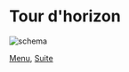 # Tour d'horizon 
![schema](https://obeyler.github.io/Formation-K8S/images/Workload.svg)

[Menu](https://obeyler.github.io/Formation-K8S/), [Suite](https://obeyler.github.io/Formation-K8S/Chapitres/Deployment.html)
